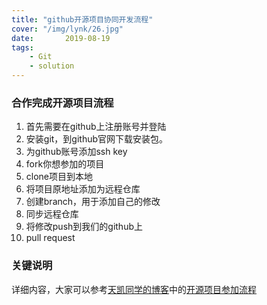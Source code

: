 ```yaml
---
title: "github开源项目协同开发流程"
cover: "/img/lynk/26.jpg"
date:       2019-08-19
tags:
	- Git
	- solution
---
```











### 合作完成开源项目流程
1. 首先需要在github上注册账号并登陆
2. 安装git，到github官网下载安装包。
3. 为github账号添加ssh key
4. fork你想参加的项目
5. clone项目到本地
6. 将项目原地址添加为远程仓库
7. 创建branch，用于添加自己的修改
8. 同步远程仓库
9. 将修改push到我们的github上
10. pull request

### 关键说明
详细内容，大家可以参考[天凯同学的博客](https://ttk1907.gitee.io/)中的[开源项目参加流程](https://ttk1907.gitee.io/2019/08/20/kaiyuan-project-try/)

